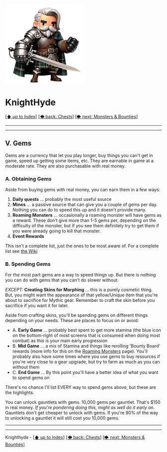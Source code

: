 ![image of a cartoon knight](./images/knighthyde1.256sharp.webp) 
# KnightHyde 

[[🡅 up to Index](./0-Pages.md)] [[🡄 back: Chests](./4-chests.md)] [[🡆 next: Monsters & Bounties](./6-monsters.md)]

---
---

## V. Gems

Gems are a currency that let you play longer, buy things you can't get in game, speed up getting some items, etc. They are earnable in game at a moderate rate. They are also purchasable with real money. 

### A. **Obtaining Gems**

Aside from buying gems with real money, you can earn them in a few ways:

1. **Daily quests** ... probably the most useful source
2. **Mines** ... a passive source that can give you a couple of gems per day. Nothing you can do to speed this up and it doesn't provide many. 
3. **Roaming Monsters** ... occasionally a roaming monster will have gems as a reward. These don't give more than 1-5 gems per, depending on the difficulty of the monster, but if you see them definitely try to get them if you were already going to kill that monster. 
4. **Event Rewards**

This isn't a complete list, just the ones to be most aware of. For a complete list see [the Wiki](https://knighthood.wiki.gg/wiki/Gems)


### B. **Spending Gems**

For the most part gems are a way to speed things up. But there is nothing you can do with gems that you can't do slower without. 

*EXCEPT:*
   **Creating Skins for Morphing** ... this is a purely cosmetic thing. But, you might want the appearance of that yellow/Unique item that you're about to sacrifice for Mythic gear. Remember to craft the skin before you sacrifice if you want it for later. 

Aside from crafting skins, you'll be spending gems on different things depending on your needs. These are places to focus on or avoid:

* A. **Early Game** ... probably best spent to get more stamina (the blue icon on the bottom-right of most screens that is consumed when doing most combat) as this is your main early progression
* B. **Mid Game** ... a mix of Stamina and things like rerolling 'Bounty Board' rewards (more info for this on the [Roaming Monsters](./6-roaming.md) page). You'll probably also have some times where you use gems to buy resources if you're very close to a gear upgrade, but try to farm as much as you can without them
* C. **End Game** ... By this point you'll have a better idea of what you want to spend gems on

There's no chance I'll list EVERY way to spend gems above, but these are the highlights. 

You can unlock gauntlets with gems. 10,000 gems per gauntlet. That's $150 in real money. *If you're pondering doing this, might as well do it early on*. Gauntlets don't get cheaper to unlock with gems. If you're 90% of the way to unlocking a gauntlet it will still cost you 10,000 gems. 



---
---

Knighthyde - [[🡅 up to Index](./0-Pages.md)] [[🡄 back: Chests](./4-chests.md)] [[🡆 next: Monsters & Bounties](./6-monsters.md)]
